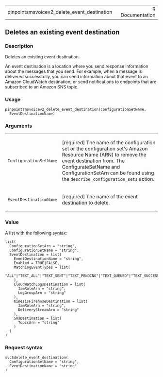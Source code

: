 <table style="width: 100%;">
<tbody>
<tr class="odd">
<td>pinpointsmsvoicev2_delete_event_destination</td>
<td style="text-align: right;">R Documentation</td>
</tr>
</tbody>
</table>

## Deletes an existing event destination

### Description

Deletes an existing event destination.

An event destination is a location where you send response information
about the messages that you send. For example, when a message is
delivered successfully, you can send information about that event to an
Amazon CloudWatch destination, or send notifications to endpoints that
are subscribed to an Amazon SNS topic.

### Usage

    pinpointsmsvoicev2_delete_event_destination(ConfigurationSetName,
      EventDestinationName)

### Arguments

<table>
<colgroup>
<col style="width: 35%" />
<col style="width: 65%" />
</colgroup>
<tbody>
<tr class="odd">
<td><code
id="pinpointsmsvoicev2_delete_event_destination_:_ConfigurationSetName">ConfigurationSetName</code></td>
<td><p>[required] The name of the configuration set or the configuration
set's Amazon Resource Name (ARN) to remove the event destination from.
The ConfigurateSetName and ConfigurationSetArn can be found using the
<code>describe_configuration_sets</code> action.</p></td>
</tr>
<tr class="even">
<td><code
id="pinpointsmsvoicev2_delete_event_destination_:_EventDestinationName">EventDestinationName</code></td>
<td><p>[required] The name of the event destination to delete.</p></td>
</tr>
</tbody>
</table>

### Value

A list with the following syntax:

    list(
      ConfigurationSetArn = "string",
      ConfigurationSetName = "string",
      EventDestination = list(
        EventDestinationName = "string",
        Enabled = TRUE|FALSE,
        MatchingEventTypes = list(
          "ALL"|"TEXT_ALL"|"TEXT_SENT"|"TEXT_PENDING"|"TEXT_QUEUED"|"TEXT_SUCCESSFUL"|"TEXT_DELIVERED"|"TEXT_INVALID"|"TEXT_INVALID_MESSAGE"|"TEXT_UNREACHABLE"|"TEXT_CARRIER_UNREACHABLE"|"TEXT_BLOCKED"|"TEXT_CARRIER_BLOCKED"|"TEXT_SPAM"|"TEXT_UNKNOWN"|"TEXT_TTL_EXPIRED"|"VOICE_ALL"|"VOICE_INITIATED"|"VOICE_RINGING"|"VOICE_ANSWERED"|"VOICE_COMPLETED"|"VOICE_BUSY"|"VOICE_NO_ANSWER"|"VOICE_FAILED"|"VOICE_TTL_EXPIRED"
        ),
        CloudWatchLogsDestination = list(
          IamRoleArn = "string",
          LogGroupArn = "string"
        ),
        KinesisFirehoseDestination = list(
          IamRoleArn = "string",
          DeliveryStreamArn = "string"
        ),
        SnsDestination = list(
          TopicArn = "string"
        )
      )
    )

### Request syntax

    svc$delete_event_destination(
      ConfigurationSetName = "string",
      EventDestinationName = "string"
    )
